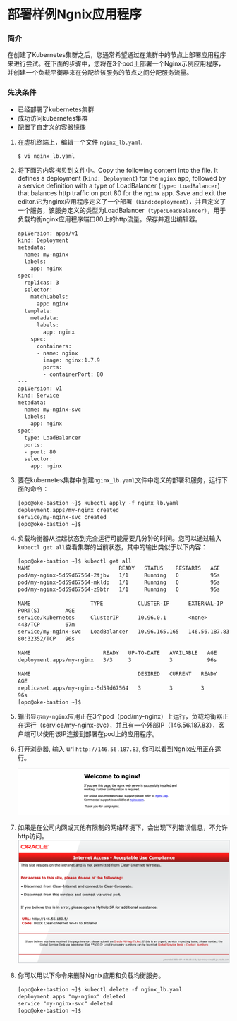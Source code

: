 # 部署样例Ngnix应用程序

### 简介

在创建了Kubernetes集群之后，您通常希望通过在集群中的节点上部署应用程序来进行尝试。在下面的步骤中，您将在3个pod上部署一个Nginx示例应用程序，并创建一个负载平衡器来在分配给该服务的节点之间分配服务流量。

### 先决条件

- 已经部署了kubernetes集群
- 成功访问kubernetes集群
- 配置了自定义的容器镜像

1. 在虚机终端上，编辑一个文件 `nginx_lb.yaml`.

   ```
   $ vi nginx_lb.yaml
   ```

2. 将下面的内容拷贝到文件中。Copy the following content into the file. It defines a deployment (`kind: Deployment`) for the `nginx` app, followed by a service definition with a type of LoadBalancer (`type: LoadBalancer`) that balances http traffic on port 80 for the `nginx` app. Save and exit the editor.它为nginx应用程序定义了一个部署（`kind:deployment`），并且定义了一个服务，该服务定义的类型为LoadBalancer（`type:LoadBalancer`），用于负载均衡nginx应用程序端口80上的http流量。保存并退出编辑器。

   ```
   apiVersion: apps/v1
   kind: Deployment
   metadata:
     name: my-nginx
     labels:
       app: nginx
   spec:
     replicas: 3
     selector:
       matchLabels:
         app: nginx
     template:
       metadata:
         labels:
           app: nginx
       spec:
         containers:
         - name: nginx
           image: nginx:1.7.9
           ports:
           - containerPort: 80
   ---
   apiVersion: v1
   kind: Service
   metadata:
     name: my-nginx-svc
     labels:
       app: nginx
   spec:
     type: LoadBalancer
     ports:
     - port: 80
     selector:
       app: nginx
   ```

3. 要在kubernetes集群中创建`nginx_lb.yaml`文件中定义的部署和服务，运行下面的命令：

   ```
   [opc@oke-bastion ~]$ kubectl apply -f nginx_lb.yaml
   deployment.apps/my-nginx created
   service/my-nginx-svc created
   [opc@oke-bastion ~]$ 
   ```

4. 负载均衡器从挂起状态到完全运行可能需要几分钟的时间。您可以通过输入`kubectl get all`查看集群的当前状态，其中的输出类似于以下内容：

   ```
   [opc@oke-bastion ~]$ kubectl get all
   NAME                            READY   STATUS    RESTARTS   AGE
   pod/my-nginx-5d59d67564-2tjbv   1/1     Running   0          95s
   pod/my-nginx-5d59d67564-mkldp   1/1     Running   0          95s
   pod/my-nginx-5d59d67564-z9btr   1/1     Running   0          95s
   
   NAME                   TYPE           CLUSTER-IP      EXTERNAL-IP     PORT(S)        AGE
   service/kubernetes     ClusterIP      10.96.0.1       <none>          443/TCP        67m
   service/my-nginx-svc   LoadBalancer   10.96.165.165   146.56.187.83   80:32352/TCP   96s
   
   NAME                       READY   UP-TO-DATE   AVAILABLE   AGE
   deployment.apps/my-nginx   3/3     3            3           96s
   
   NAME                                  DESIRED   CURRENT   READY   AGE
   replicaset.apps/my-nginx-5d59d67564   3         3         3       96s
   [opc@oke-bastion ~]$ 
   ```

5. 输出显示`my-nginx`应用正在3个pod（pod/my-nginx）上运行，负载均衡器正在运行（service/my-nginx-svc），并且有一个外部IP（146.56.187.83），客户端可以使用该IP连接到部署在pod上的应用程序。

6. 打开浏览器, 输入 url `http://146.56.187.83`, 你可以看到Ngnix应用正在运行。

   ![image-20210727123753014](images/image-20210727123753014.png)

7. 如果是在公司内网或其他有限制的网络环境下，会出现下列错误信息，不允许http访问。![image-20210714153724741](images/image-20210714153724741.png)

   

8. 你可以用以下命令来删除Ngnix应用和负载均衡服务。

   ```
   [opc@oke-bastion ~]$ kubectl delete -f nginx_lb.yaml 
   deployment.apps "my-nginx" deleted
   service "my-nginx-svc" deleted
   [opc@oke-bastion ~]$
   ```

   


